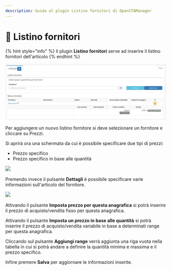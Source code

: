 ```yaml
---
description: Guida al plugin Listino fornitori di OpenSTAManager
---
```


# 🧾 Listino fornitori

{% hint style="info" %}
Il plugin **Listino fornitori** serve ad inserire il listino fornitori dell'articolo
{% endhint %}

![](<../../../../../.gitbook/assets/image (619).png>)

Per aggiungere un nuovo listino fornitore si deve selezionare un fornitore e cliccare su Prezzi.

Si aprirà ora una schermata da cui è possibile specificare due tipi di prezzi:

* Prezzo specifico
* Prezzo specifico in base alle quantità

![](https://firebasestorage.googleapis.com/v0/b/gitbook-x-prod.appspot.com/o/spaces%2F-LZJeLg23eVDvrCv74U7-887967055%2Fuploads%2FEPYBInDV1f5hbuECllPe%2Ffile.png?alt=media)

Premendo invece il pulsante **Dettagli** è possibile specificare varie informazioni sull'articolo del fornitore.

![](https://firebasestorage.googleapis.com/v0/b/gitbook-x-prod.appspot.com/o/spaces%2F-LZJeLg23eVDvrCv74U7-887967055%2Fuploads%2FHCzkddhK7BEkqztObdJT%2Ffile.png?alt=media)

Attivando il pulsante **Imposta prezzo per questa anagrafica** si potrà inserire il prezzo di acquisto/vendita fisso per questa anagrafica.

Attivando il pulsante **Imposta un prezzo in base alle quantità** si potrà inserire il prezzo di acquisto/vendita variabile in base a determinati range per questa anagrafica.

Cliccando sul pulsante **Aggiungi range** verrà aggiunta una riga vuota nella tabella in cui si potrà andare a definire la quantità minima e massima e il prezzo specifico.

Infine premere **Salva** per aggiornare le informazioni inserite.
